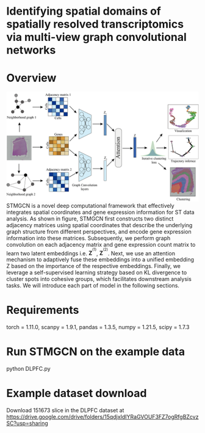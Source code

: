# Identifying spatial domains of spatially resolved transcriptomics via multi-view graph convolutional networks

Overview
===
![Image text](https://raw.githubusercontent.com/sxj204/stmgcn/main/STMGCN/STMGCN.png)
STMGCN is a novel deep computational framework that effectively integrates spatial coordinates and gene expression information for ST data analysis. As shown in figure, STMGCN first constructs two distinct adjacency matrices using spatial coordinates that describe the underlying graph structure from different perspectives, and encode gene expression information into these matrices. Subsequently, we perform graph convolution on each adjacency matrix and gene expression count matrix to learn two latent embeddings i.e. ${\textbf{Z}^{^{(1)}}}$, ${\textbf{Z}^{^{(2)}}}$. Next, we use an attention mechanism to adaptively fuse these embeddings into a unified embedding Z based on the importance of the respective embeddings. Finally, we leverage a self-supervised learning strategy based on KL divergence to cluster spots into cohesive groups, which facilitates downstream analysis tasks. We will introduce each part of model in the following sections.

Requirements
===
torch = 1.11.0,
scanpy = 1.9.1,
pandas = 1.3.5,
numpy = 1.21.5,
scipy = 1.7.3

Run STMGCN on the example data
====
python DLPFC.py

 Example dataset download
 ====
 Download 151673 slice in the DLPFC dataset at https://drive.google.com/drive/folders/15qdjxIdIYRaGVOUF3FZ7ogRfgBZcvzSC?usp=sharing
